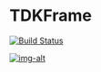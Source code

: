 # TDKFrame

[![Build Status](https://travis-ci.org/00aney/TDKFrame.svg?branch=master)](https://travis-ci.org/00aney/TDKFrame)

[![img-alt](https://img.shields.io/cocoapods/v/TDKFrame.svg)](https://cocoapods.org/pods/TDKFrame)

